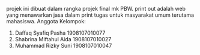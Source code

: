 projek ini dibuat dalam rangka projek final mk PBW. 
print out adalah web yang menawarkan jasa dalam print
tugas untuk masyarakat umum terutama mahasiswa. 
Anggota Kelompok:
1. Daffaq Syafiq Pasha 1908107010077
2. Shabrina Miftahul Aida 1908107010027
3. Muhammad Rizky Suni 1908107010047 
